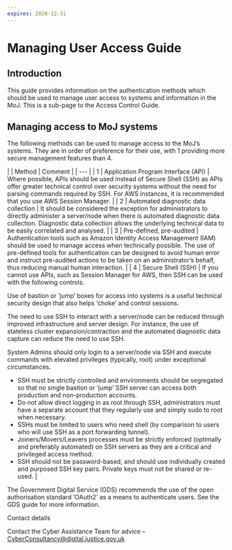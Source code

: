 ```yaml
---
expires: 2020-12-31
---
```

# Managing User Access Guide

## Introduction

This guide provides information on the authentication methods which should be used to manage
user access to systems and information in the MoJ. This is a sub-page to the Access Control Guide.

## Managing access to MoJ systems

The following methods can be used to manage access to the MoJ’s systems. They are in order of
preference for their use, with 1 providing more secure management features than 4.

| | Method | Comment |
| --- |
| 1 | Application Program Interface (API) | Where possible, APIs should be used instead of Secure Shell (SSH) as APIs offer greater technical control over security systems without the need for parsing commands required by SSH. For AWS instances, it is recommended that you use AWS Session Manager. |
| 2 | Automated diagnostic data collection | It should be considered the exception for administrators to directly administer a server/node when there is automated diagnostic data collection. Diagnostic data collection allows the underlying technical data to be easily correlated and analysed. |
| 3 | Pre-defined, pre-audited | Authentication tools such as Amazon Identity Access Management (IAM) should be used to manage access when technically possible. The use of pre-defined tools for authentication can be designed to avoid human error and instruct pre-audited actions to be taken on an administrator’s behalf, thus reducing manual human interaction. |
| 4 | Secure Shell (SSH) | If you cannot use APIs, such as Session Manager for AWS, then SSH can be used with the following controls.

Use of bastion or ‘jump’ boxes for access into systems is a useful technical security design that also helps ‘choke’ and control sessions.

The need to use SSH to interact with a server/node can be reduced through improved infrastructure and server design. For instance, the use of stateless cluster expansion/contraction and the automated diagnostic data capture can reduce the need to use SSH.

System Admins should only login to a server/node via SSH and execute commands with elevated privileges (typically, root) under exceptional circumstances.

- SSH must be strictly controlled and environments should be segregated so that no single bastion or ‘jump’ SSH server can access both production and non-production accounts.
- Do not allow direct logging in as root through SSH, administrators must have a separate account that they regularly use and simply sudo to root when necessary.
- SSHs must be limited to users who need shell (by comparison to users who will use SSH as a port forwarding tunnel).
- Joiners/Movers/Leavers processes must be strictly enforced (optimally and preferably automated) on SSH servers as they are a critical and privileged access method.
- SSH should not be password-based, and should use individually created and purposed SSH key pairs. Private keys must not be shared or re-used. |

The Government Digital Service (GDS) recommends the use of the open authorisation standard ‘OAuth2’ as a means to authenticate users. See the GDS guide for more information.

Contact details

Contact the Cyber Assistance Team for advice – [CyberConsultancy@digital.justice.gov.uk](mailto:CyberConsultancy@digital.justice.gov.uk)
